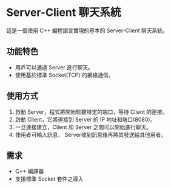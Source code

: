 # Server-Client 聊天系統
這是一個使用 C++ 編程語言實現的基本的 Server-Client 聊天系統。

## 功能特色
- 用戶可以通過 Server 進行聊天。
- 使用基於標準 Socket(TCP) 的網絡通信。

## 使用方式

1. 啟動 Server，程式將開始監聽特定的端口，等待 Client 的連接。
2. 啟動 Client，它將連接到 Server 的 IP 地址和端口(8080)。
3. 一旦連接建立，Client 和 Server 之間可以開始進行聊天。
4. 使用者可輸入訊息， Server收到訊息後再將其發送給其他用者。

## 需求
- C++ 編譯器
- 支援標準 Socket 套件之導入





